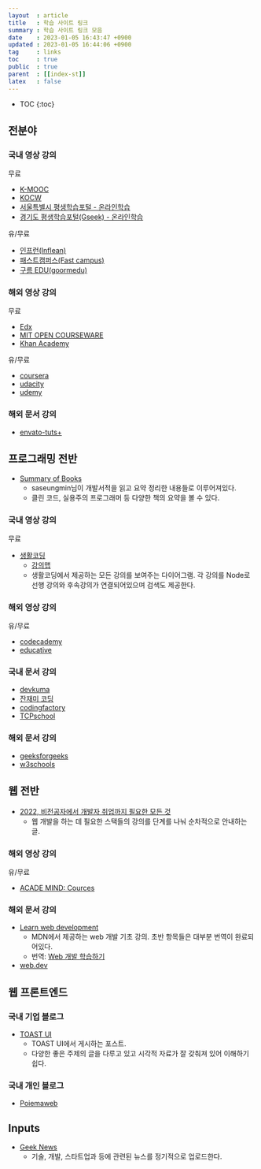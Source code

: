 ```yaml
---
layout  : article
title   : 학습 사이트 링크
summary : 학습 사이트 링크 모음
date    : 2023-01-05 16:43:47 +0900
updated : 2023-01-05 16:44:06 +0900
tag     : links
toc     : true
public  : true
parent  : [[index-st]]
latex   : false
---
```

* TOC
{:toc}

## 전분야

### 국내 영상 강의

무료

* [K-MOOC](http://www.kmooc.kr)
* [KOCW](http://www.kocw.net/home/index.do)
* [서울특별시 평생학습포털 - 온라인학습](https://sll.seoul.go.kr/lms/requestCourse/doOnlineMain.dunet)
* [경기도 평생학습포털(Gseek) - 온라인학습](https://www.gseek.kr/)

유/무료

* [인프런(Inflean)](https://www.inflearn.com)
* [패스트캠퍼스(Fast campus)](https://fastcampus.co.kr)
* [구름 EDU(goormedu)](https://edu.goorm.io)

### 해외 영상 강의

무료

* [Edx](https://www.edx.org/)
* [MIT OPEN COURSEWARE](https://ocw.mit.edu/index.htm)
* [Khan Academy](https://www.khanacademy.org/)

유/무료

* [coursera](https://www.coursera.org/)
* [udacity](https://www.udacity.com/)
* [udemy](https://www.udemy.com/)

### 해외 문서 강의

* [envato-tuts+](https://tutsplus.com/)

## 프로그래밍 전반

* [Summary of Books](https://saseungmin.github.io/reading_books_record_repository/)
    * saseungmin님이 개발서적을 읽고 요약 정리한 내용들로 이루어져있다.
    * 클린 코드, 실용주의 프로그래머 등 다양한 책의 요약을 볼 수 있다.

### 국내 영상 강의

무료

* [생활코딩](https://opentutorials.org/course/1)
    * [강의맵](https://seomal.com/map/)
    * 생활코딩에서 제공하는 모든 강의를 보여주는 다이어그램. 각 강의를 Node로 선행 강의와 후속강의가 연결되어있으며 검색도 제공한다.

### 해외 영상 강의

유/무료

* [codecademy](https://www.codecademy.com/)
* [educative](https://www.educative.io/)

### 국내 문서 강의

* [devkuma](https://www.devkuma.com)
* [잔재미 코딩](https://www.fun-coding.org/daveblog.html)
* [codingfactory](https://www.codingfactory.net/)
* [TCPschool](http://tcpschool.com/)

### 해외 문서 강의

* [geeksforgeeks](https://www.geeksforgeeks.org/)
* [w3schools](https://www.w3schools.com/)

## 웹 전반

* [2022, 비전공자에서 개발자 취업까지 필요한 모든 것](https://wiken.io/ken/4680)
    * 웹 개발을 하는 데 필요한 스택들의 강의를 단계를 나눠 순차적으로 안내하는 글.

### 해외 영상 강의

유/무료

* [ACADE MIND: Cources](https://academind.com/courses/)

### 해외 문서 강의

* [Learn web development](https://developer.mozilla.org/en-US/docs/Learn)
    * MDN에서 제공하는 web 개발 기초 강의. 초반 항목들은 대부분 번역이 완료되어있다.
    * 번역: [Web 개발 학습하기](https://developer.mozilla.org/ko/docs/Learn)
* [web.dev](https://web.dev)

## 웹 프론트엔드

### 국내 기업 블로그

* [TOAST UI](https://ui.toast.com/posts/ko)
    * TOAST UI에서 게시하는 포스트.
    * 다양한 좋은 주제의 글을 다루고 있고 시각적 자료가 잘 갖춰져 있어 이해하기 쉽다.

### 국내 개인 블로그

* [Poiemaweb](https://poiemaweb.com/)

## Inputs

* [Geek News](https://news.hada.io)
    * 기술, 개발, 스타트업과 등에 관련된 뉴스를 정기적으로 업로드한다.
